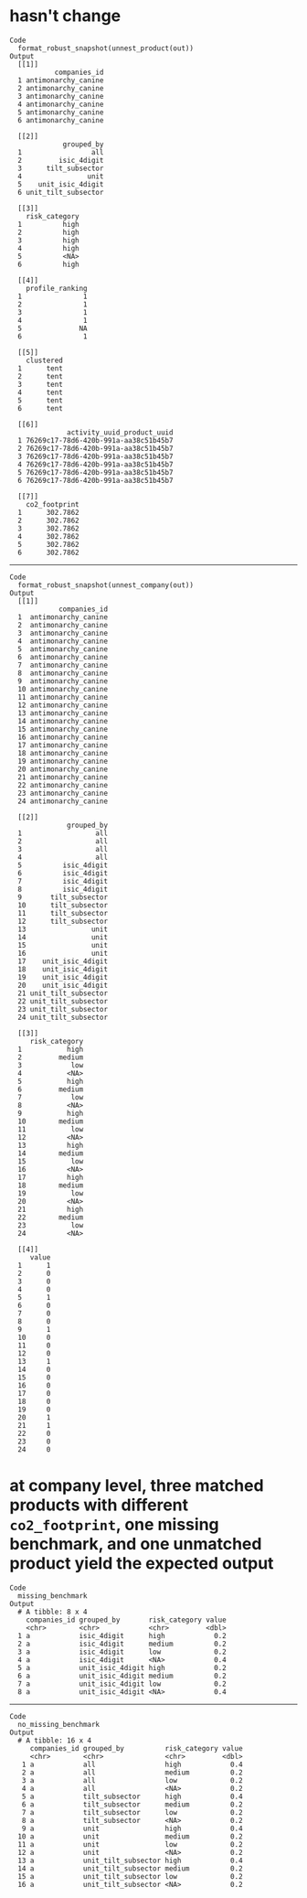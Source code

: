 # hasn't change

    Code
      format_robust_snapshot(unnest_product(out))
    Output
      [[1]]
               companies_id
      1 antimonarchy_canine
      2 antimonarchy_canine
      3 antimonarchy_canine
      4 antimonarchy_canine
      5 antimonarchy_canine
      6 antimonarchy_canine
      
      [[2]]
                 grouped_by
      1                 all
      2         isic_4digit
      3      tilt_subsector
      4                unit
      5    unit_isic_4digit
      6 unit_tilt_subsector
      
      [[3]]
        risk_category
      1          high
      2          high
      3          high
      4          high
      5          <NA>
      6          high
      
      [[4]]
        profile_ranking
      1               1
      2               1
      3               1
      4               1
      5              NA
      6               1
      
      [[5]]
        clustered
      1      tent
      2      tent
      3      tent
      4      tent
      5      tent
      6      tent
      
      [[6]]
                  activity_uuid_product_uuid
      1 76269c17-78d6-420b-991a-aa38c51b45b7
      2 76269c17-78d6-420b-991a-aa38c51b45b7
      3 76269c17-78d6-420b-991a-aa38c51b45b7
      4 76269c17-78d6-420b-991a-aa38c51b45b7
      5 76269c17-78d6-420b-991a-aa38c51b45b7
      6 76269c17-78d6-420b-991a-aa38c51b45b7
      
      [[7]]
        co2_footprint
      1      302.7862
      2      302.7862
      3      302.7862
      4      302.7862
      5      302.7862
      6      302.7862
      

---

    Code
      format_robust_snapshot(unnest_company(out))
    Output
      [[1]]
                companies_id
      1  antimonarchy_canine
      2  antimonarchy_canine
      3  antimonarchy_canine
      4  antimonarchy_canine
      5  antimonarchy_canine
      6  antimonarchy_canine
      7  antimonarchy_canine
      8  antimonarchy_canine
      9  antimonarchy_canine
      10 antimonarchy_canine
      11 antimonarchy_canine
      12 antimonarchy_canine
      13 antimonarchy_canine
      14 antimonarchy_canine
      15 antimonarchy_canine
      16 antimonarchy_canine
      17 antimonarchy_canine
      18 antimonarchy_canine
      19 antimonarchy_canine
      20 antimonarchy_canine
      21 antimonarchy_canine
      22 antimonarchy_canine
      23 antimonarchy_canine
      24 antimonarchy_canine
      
      [[2]]
                  grouped_by
      1                  all
      2                  all
      3                  all
      4                  all
      5          isic_4digit
      6          isic_4digit
      7          isic_4digit
      8          isic_4digit
      9       tilt_subsector
      10      tilt_subsector
      11      tilt_subsector
      12      tilt_subsector
      13                unit
      14                unit
      15                unit
      16                unit
      17    unit_isic_4digit
      18    unit_isic_4digit
      19    unit_isic_4digit
      20    unit_isic_4digit
      21 unit_tilt_subsector
      22 unit_tilt_subsector
      23 unit_tilt_subsector
      24 unit_tilt_subsector
      
      [[3]]
         risk_category
      1           high
      2         medium
      3            low
      4           <NA>
      5           high
      6         medium
      7            low
      8           <NA>
      9           high
      10        medium
      11           low
      12          <NA>
      13          high
      14        medium
      15           low
      16          <NA>
      17          high
      18        medium
      19           low
      20          <NA>
      21          high
      22        medium
      23           low
      24          <NA>
      
      [[4]]
         value
      1      1
      2      0
      3      0
      4      0
      5      1
      6      0
      7      0
      8      0
      9      1
      10     0
      11     0
      12     0
      13     1
      14     0
      15     0
      16     0
      17     0
      18     0
      19     0
      20     1
      21     1
      22     0
      23     0
      24     0
      

# at company level, three matched products with different `co2_footprint`, one missing benchmark, and one unmatched product yield the expected output

    Code
      missing_benchmark
    Output
      # A tibble: 8 x 4
        companies_id grouped_by       risk_category value
        <chr>        <chr>            <chr>         <dbl>
      1 a            isic_4digit      high            0.2
      2 a            isic_4digit      medium          0.2
      3 a            isic_4digit      low             0.2
      4 a            isic_4digit      <NA>            0.4
      5 a            unit_isic_4digit high            0.2
      6 a            unit_isic_4digit medium          0.2
      7 a            unit_isic_4digit low             0.2
      8 a            unit_isic_4digit <NA>            0.4

---

    Code
      no_missing_benchmark
    Output
      # A tibble: 16 x 4
         companies_id grouped_by          risk_category value
         <chr>        <chr>               <chr>         <dbl>
       1 a            all                 high            0.4
       2 a            all                 medium          0.2
       3 a            all                 low             0.2
       4 a            all                 <NA>            0.2
       5 a            tilt_subsector      high            0.4
       6 a            tilt_subsector      medium          0.2
       7 a            tilt_subsector      low             0.2
       8 a            tilt_subsector      <NA>            0.2
       9 a            unit                high            0.4
      10 a            unit                medium          0.2
      11 a            unit                low             0.2
      12 a            unit                <NA>            0.2
      13 a            unit_tilt_subsector high            0.4
      14 a            unit_tilt_subsector medium          0.2
      15 a            unit_tilt_subsector low             0.2
      16 a            unit_tilt_subsector <NA>            0.2


